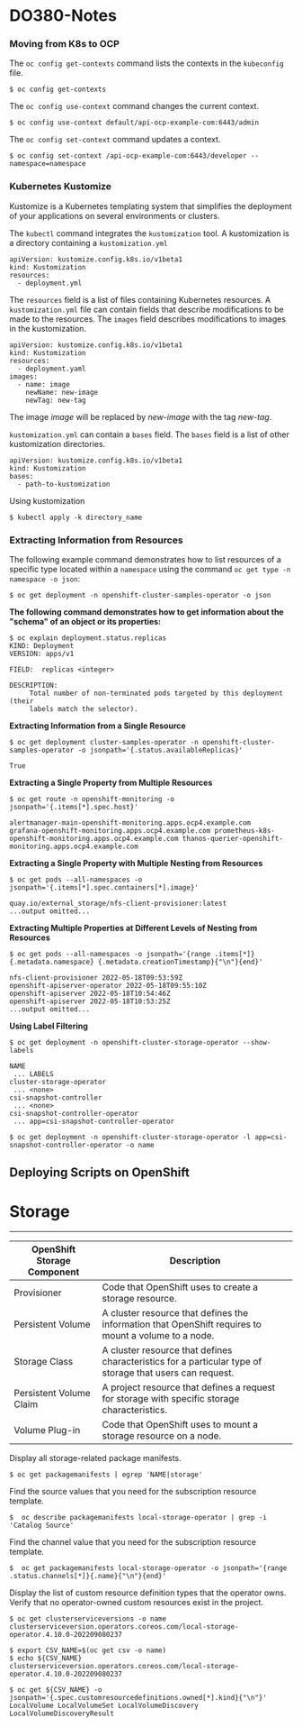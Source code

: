 # DO380-Notes

### Moving from K8s to OCP

The `oc config get-contexts` command lists the contexts in the `kubeconfig` file.
~~~
$ oc config get-contexts
~~~

The `oc config use-context` command changes the current context.
~~~
$ oc config use-context default/api-ocp-example-com:6443/admin
~~~

The `oc config set-context` command updates a context.
~~~
$ oc config set-context /api-ocp-example-com:6443/developer --namespace=namespace
~~~

### Kubernetes Kustomize

Kustomize is a Kubernetes templating system that simplifies the deployment of your applications
on several environments or clusters.

The `kubectl` command integrates the `kustomization` tool. A kustomization is a directory
containing a `kustomization.yml`

~~~
apiVersion: kustomize.config.k8s.io/v1beta1
kind: Kustomization
resources:
  - deployment.yml
~~~

The `resources` field is a list of files containing Kubernetes resources.
A `kustomization.yml` file can contain fields that describe modifications to be made to the
resources.
The `images` field describes modifications to images in the kustomization.
~~~
apiVersion: kustomize.config.k8s.io/v1beta1
kind: Kustomization
resources:
  - deployment.yaml
images:
  - name: image
    newName: new-image
    newTag: new-tag
~~~
The image *image* will be replaced by *new-image* with the tag *new-tag*.

`kustomization.yml` can contain a `bases` field. The `bases` field is a list of other kustomization
directories.
~~~
apiVersion: kustomize.config.k8s.io/v1beta1
kind: Kustomization
bases:
  - path-to-kustomization
~~~

Using kustomization
~~~
$ kubectl apply -k directory_name
~~~

### Extracting Information from Resources

The following example command demonstrates how to list resources of a specific type located
within a `namespace` using the command `oc get type -n namespace -o json`:
~~~
$ oc get deployment -n openshift-cluster-samples-operator -o json
~~~
**The following command demonstrates how to get information about the "schema" of an object or
its properties:**
~~~
$ oc explain deployment.status.replicas
KIND: Deployment
VERSION: apps/v1

FIELD:  replicas <integer>

DESCRIPTION:
     Total number of non-terminated pods targeted by this deployment (their
     labels match the selector).
~~~
 
**Extracting Information from a Single Resource**
~~~
$ oc get deployment cluster-samples-operator -n openshift-cluster-samples-operator -o jsonpath='{.status.availableReplicas}'

True
~~~

**Extracting a Single Property from Multiple Resources**
~~~
$ oc get route -n openshift-monitoring -o jsonpath='{.items[*].spec.host}'

alertmanager-main-openshift-monitoring.apps.ocp4.example.com
grafana-openshift-monitoring.apps.ocp4.example.com prometheus-k8s-
openshift-monitoring.apps.ocp4.example.com thanos-querier-openshift-
monitoring.apps.ocp4.example.com
~~~

**Extracting a Single Property with Multiple Nesting from Resources**

~~~
$ oc get pods --all-namespaces -o jsonpath='{.items[*].spec.containers[*].image}'

quay.io/external_storage/nfs-client-provisioner:latest
...output omitted...
~~~

**Extracting Multiple Properties at Different Levels of Nesting from Resources**

~~~
$ oc get pods --all-namespaces -o jsonpath='{range .items[*]}{.metadata.namespace} {.metadata.creationTimestamp}{"\n"}{end}'

nfs-client-provisioner 2022-05-18T09:53:59Z
openshift-apiserver-operator 2022-05-18T09:55:10Z
openshift-apiserver 2022-05-18T10:54:46Z
openshift-apiserver 2022-05-18T10:53:25Z
...output omitted...
~~~

**Using Label Filtering**

~~~
$ oc get deployment -n openshift-cluster-storage-operator --show-labels

NAME
 ... LABELS
cluster-storage-operator
 ... <none>
csi-snapshot-controller
 ... <none>
csi-snapshot-controller-operator
 ... app=csi-snapshot-controller-operator
 ~~~

 ~~~
 $ oc get deployment -n openshift-cluster-storage-operator -l app=csi-snapshot-controller-operator -o name
 ~~~

 ## Deploying Scripts on OpenShift


# Storage

---

|OpenShift Storage Component| Description |
|---|---|
|Provisioner| Code that OpenShift uses to create a storage resource.|
|Persistent Volume|A cluster resource that defines the information that OpenShift requires to mount a volume to a node.|
|Storage Class|A cluster resource that defines characteristics for a particular type of storage that users can request.|
|Persistent Volume Claim|A project resource that defines a request for storage with specific storage characteristics.|
|Volume Plug-in | Code that OpenShift uses to mount a storage resource on a node.|



 Display all storage-related package manifests.
~~~
$ oc get packagemanifests | egrep 'NAME|storage'
~~~

Find the source values that you need for the subscription resource template.
~~~
$  oc describe packagemanifests local-storage-operator | grep -i 'Catalog Source'
~~~

Find the channel value that you need for the subscription resource template.
~~~
$  oc get packagemanifests local-storage-operator -o jsonpath='{range .status.channels[*]}{.name}{"\n"}{end}'
~~~

Display the list of custom resource definition types that the operator owns. Verify that no operator-owned custom resources exist in the project.
~~~
$ oc get clusterserviceversions -o name
clusterserviceversion.operators.coreos.com/local-storage-operator.4.10.0-202209080237

$ export CSV_NAME=$(oc get csv -o name)
$ echo ${CSV_NAME}
clusterserviceversion.operators.coreos.com/local-storage-operator.4.10.0-202209080237

$ oc get ${CSV_NAME} -o jsonpath='{.spec.customresourcedefinitions.owned[*].kind}{"\n"}'
LocalVolume LocalVolumeSet LocalVolumeDiscovery LocalVolumeDiscoveryResult

~~~

